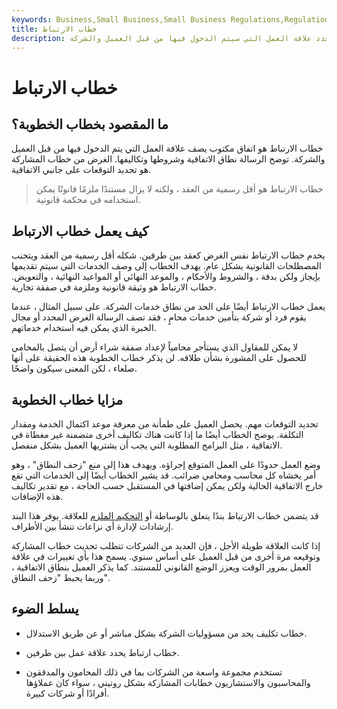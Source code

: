 ```yaml
---
keywords: Business,Small Business,Small Business Regulations,Regulations
title: خطاب الارتباط
description: خطاب الارتباط هو مستند مكتوب يحدد علاقة العمل التي سيتم الدخول فيها من قبل العميل والشركة.
---
```


# خطاب الارتباط
## ما المقصود بخطاب الخطوبة؟

خطاب الارتباط هو اتفاق مكتوب يصف علاقة العمل التي يتم الدخول فيها من قبل العميل والشركة. توضح الرسالة نطاق الاتفاقية وشروطها وتكاليفها. الغرض من خطاب المشاركة هو تحديد التوقعات على جانبي الاتفاقية.

> خطاب الارتباط هو أقل رسمية من العقد ، ولكنه لا يزال مستندًا ملزمًا قانونًا يمكن استخدامه في محكمة قانونية.

>

## كيف يعمل خطاب الارتباط

يخدم خطاب الارتباط نفس الغرض كعقد بين طرفين. شكله أقل رسمية من العقد ويتجنب المصطلحات القانونية بشكل عام. يهدف الخطاب إلى وصف الخدمات التي سيتم تقديمها بإيجاز ولكن بدقة ، والشروط والأحكام ، والموعد النهائي أو المواعيد النهائية ، والتعويض. خطاب الارتباط هو وثيقة قانونية وملزمة في صفقة تجارية.

يعمل خطاب الارتباط أيضًا على الحد من نطاق خدمات الشركة. على سبيل المثال ، عندما يقوم فرد أو شركة بتأمين خدمات محامٍ ، فقد تصف الرسالة الغرض المحدد أو مجال الخبرة الذي يمكن فيه استخدام خدماتهم.

لا يمكن للمقاول الذي يستأجر محامياً لإعداد صفقة شراء أرض أن يتصل بالمحامي للحصول على المشورة بشأن طلاقه. لن يذكر خطاب الخطوبة هذه الحقيقة على أنها صلعاء ، لكن المعنى سيكون واضحًا.

## مزايا خطاب الخطوبة

تحديد التوقعات مهم. يحصل العميل على طمأنة من معرفة موعد اكتمال الخدمة ومقدار التكلفة. يوضح الخطاب أيضًا ما إذا كانت هناك تكاليف أخرى متضمنة غير مغطاة في الاتفاقية ، مثل البرامج المطلوبة التي يجب أن يشتريها العميل بشكل منفصل.

وضع العمل حدودًا على العمل المتوقع إجراؤه. ويهدف هذا إلى منع "زحف النطاق" ، وهو أمر يخشاه كل محاسب ومحامي ضرائب. قد يشير الخطاب أيضًا إلى الخدمات التي تقع خارج الاتفاقية الحالية ولكن يمكن إضافتها في المستقبل حسب الحاجة ، مع تقدير تكاليف هذه الإضافات.

قد يتضمن خطاب الارتباط بندًا يتعلق بالوساطة أو [التحكيم الملزم](/arbitration) للعلاقة. يوفر هذا البند إرشادات لإدارة أي نزاعات تنشأ بين الأطراف.

إذا كانت العلاقة طويلة الأجل ، فإن العديد من الشركات تتطلب تحديث خطاب المشاركة وتوقيعه مرة أخرى من قبل العميل على أساس سنوي. يسمح هذا بأي تغييرات في علاقة العمل بمرور الوقت ويعزز الوضع القانوني للمستند. كما يذكر العميل بنطاق الاتفاقية ، وربما يحبط "زحف النطاق".

## يسلط الضوء

- خطاب تكليف يحد من مسؤوليات الشركة بشكل مباشر أو عن طريق الاستدلال.

- خطاب ارتباط يحدد علاقة عمل بين طرفين.

- تستخدم مجموعة واسعة من الشركات بما في ذلك المحامون والمدققون والمحاسبون والاستشاريون خطابات المشاركة بشكل روتيني ، سواء كان عملاؤها أفرادًا أو شركات كبيرة.

